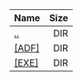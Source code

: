|Name|Size|
|:---|---:|
|[..](../index.html)|DIR|
|[[ADF]]([ADF]/index.html)|DIR|
|[[EXE]]([EXE]/index.html)|DIR|
